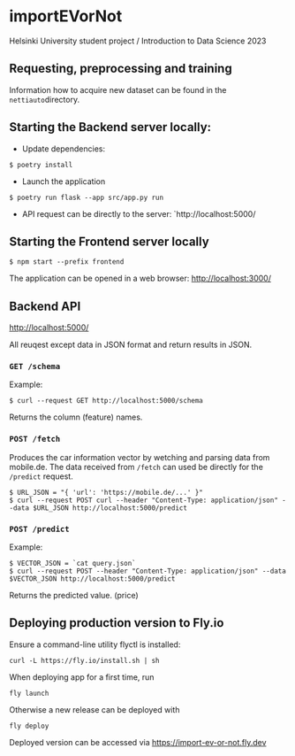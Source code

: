 # importEVorNot

Helsinki University student project / Introduction to Data Science 2023

## Requesting, preprocessing and training

Information how to acquire new dataset can be found in the `nettiauto`directory.

## Starting the Backend server locally:

* Update dependencies:
```
$ poetry install
```

* Launch the application
```
$ poetry run flask --app src/app.py run
```

* API request can be directly to the server: `http://localhost:5000/


## Starting the Frontend server locally

```
$ npm start --prefix frontend
```

The application can be opened in a web browser: [http://localhost:3000/](http://localhost:3000/)


## Backend API

[http://localhost:5000/](http://localhost:5000/)

All reuqest except data in JSON format and return results in JSON.

### `GET /schema`

Example:
```
$ curl --request GET http://localhost:5000/schema
```
Returns the column (feature) names.

### `POST /fetch`

Produces the car information vector by wetching and parsing data from mobile.de. The data received from `/fetch` can used be directly for the `/predict` request.

```
$ URL_JSON = "{ 'url': 'https://mobile.de/...' }"
$ curl --request POST curl --header "Content-Type: application/json" --data $URL_JSON http://localhost:5000/predict
```

### `POST /predict`

Example:
```
$ VECTOR_JSON = `cat query.json`
$ curl --request POST --header "Content-Type: application/json" --data $VECTOR_JSON http://localhost:5000/predict
```

Returns the predicted value. (price)

## Deploying production version to Fly.io

Ensure a command-line utility flyctl is installed:
```
curl -L https://fly.io/install.sh | sh
```

When deploying app for a first time, run
```
fly launch
```

Otherwise a new release can be deployed with
```
fly deploy
```

Deployed version can be accessed via
https://import-ev-or-not.fly.dev

